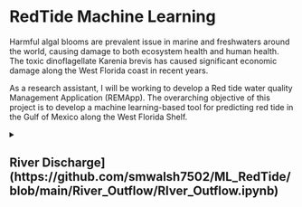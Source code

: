 # RedTide Machine Learning

Harmful algal blooms are prevalent issue in marine and freshwaters around the world, causing damage to both ecosystem health and human health. 
The toxic dinoflagellate Karenia brevis has caused significant economic damage along the West Florida coast in recent years. 


As a research assistant, I will be working to develop a Red tide water quality Management Application (REMApp). 
The overarching objective of this project is to develop a machine learning-based tool for predicting red tide in the Gulf of Mexico along the West Florida Shelf. 

<details>
<summary> 
  <h2>River Discharge](https://github.com/smwalsh7502/ML_RedTide/blob/main/River_Outflow/RIver_Outflow.ipynb)</h2>
</summary>
Data sourced from [USGS.gov](https://waterdata.usgs.gov/nwis)

In this portion, the data was gathered for nine rivers total along the south west Florida shelf. 

USGS River Stations Included:
* Tampa Bay (USGS 2306647)
* Peace River (USGS 2296750)
* Lake Okeechobee (USGS 2274325)
* Suwanee River (USGS 2323500)
* Withlacoochee River (USGS 2319000)
* Hillsborough River (USGS 2303330)
* Little Manatee River (USGS 2300500)
* Myakka River (USGS 2298830)
* Caloosahatchee Canal (USGS 2292000).

Rivers were organized by size and the weekly average discharge was plotted over time with large rivers in one graph and small rivers on another. Later, we will analyze this collected data to assess wether or not there is a correlation between river discharge and appearance of red tide.


<p align="center">
<img width="800" alt="image" src="https://github.com/smwalsh7502/ML_RedTide/assets/90478060/6cc62cee-e5c2-45a9-a476-4209eb5f081c">
</p>
</details>


